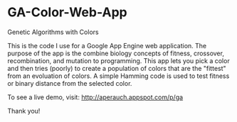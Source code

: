 GA-Color-Web-App
================

Genetic Algorithms with Colors

This is the code I use for a Google App Engine web application. The purpose of the app is the combine biology concepts of fitness, crossover, recombination, and mutation to programming. This app lets you pick a color and then tries (poorly) to create a population of colors that are the "fittest" from an evoluation of colors. A simple Hamming code is used to test fitness or binary distance from the selected color.

To see a live demo, visit: http://aperauch.appspot.com/p/ga

Thank you!
